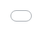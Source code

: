 ```yaml
---
title: 'The how, not the what'
date: 2019-04-11T11:45:00-07:00
excerpt: 'I often find myself agreeing with the what but not necessarily the how. The thing is understandable, the implementation, not so much.'
layout: post
categories:
  - Opinion
  - People
tags:
  - thoughtfulthursday
  - politics
  - war
  - values
  - understanding
  - society
---
```


<div class="getty embed image alignleft"><div style="padding:65.31986% 0 0 0"><iframe src="//embed.gettyimages.com/embed/1000192722?et=SQg7AFdXRQJtqphZ067NRg&tld=ca&sig=aRVV32oCxjKFEAXLYwvQcWtP0q7oX430agTbwo8xKxY=&caption=true&ver=1" scrolling="no" frameborder="0" width="594" height="388" style="display:inline-block;position:absolute;top:0;left:0;width:100%;height:100%;margin:0;"></iframe></div>
  <p>
    <a href="http://www.gettyimages.ca/detail/1000192722" target="_blank" rel="noopener noreferrer">#1000192722</a> /
    <a href="https://www.gettyimages.ca" target="_blank" rel="noopener noreferrer">gettyimages.com</a>
  </p>
</div>
To preface, I don’t advocate war, invading sovereign countries, internment camps or residential schools, but I understand the context in which these things happen. My perspective might be one of hindsight, but I also think of it as pragmatic and applicable even to current issues.
Sadly, I often find myself agreeing with the what but not necessarily the how. I was watching a documentary the other day about the Moors in Europe, and how when the Spanish “took back” their country, they destroyed libraries and architecture representing generations of scholars. All that work lost rather than assimilated. I don’t disagree with the Spanish wanting to take back their land, or generally and in context, one nation invading another or rebelling against invaders. But why not assimilate the advancements that exist rather than destroy them? It reminds me of other whats that I agree with and hows that I don’t.
I agree with interning domestic groups when a nation is at war with the groups’ maternal nations, again in context. I disagree with confiscating their property and leaving them with nothing, even after the war ends. These people are otherwise innocent and the war will end at some point. There’s no reason not to return things to normal afterwards.
I agree with a “conquering nation” (in context) subjugating the conquered. I agree with the conquering nation  providing (probably propagandist) education to the conquered. I disagree with beating the education into them and depriving them of their humanity. At the very least, “You catch more flies with honey than vinegar.” Even then, grant the conquered citizenship and all the attendant rights and privileges, and make sure all your citizens get a reasonable education and upbringing.
An example a little closer to me is homelessness, and tent cities occupying public space. I fully agree with people commandeering public space for temporary housing. But I disagree with vandalizing the space and terrorizing the neighbours. I agree with overflowing garbage cans, but not garbage strewn across the park. I even agree with occupying a disused school, but not vandalizing and damaging it. In this case, I support your cause, as long as you’re respectful of the situation. The park is there for you, but it’s not yours.
To conclude with a touch of levity, if the Dursleys had just tried to be nice and understanding with Harry Potter, he probably would have been more inclined to suppress his magic (without becoming an [obscurial](https://harrypotter.fandom.com/wiki/Obscurial)) and not completely defy them at every opportunity.
